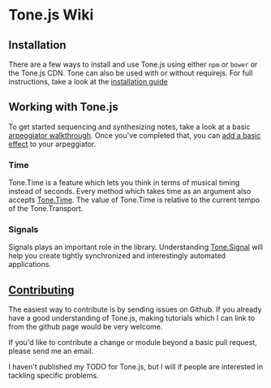 # Tone.js Wiki

## Installation

There are a few ways to install and use Tone.js using either `npm` or `bower` or the Tone.js CDN. Tone can also be used with or without requirejs. For full instructions, take a look at the [installation guide](Installation)

## Working with Tone.js

To get started sequencing and synthesizing notes, take a look at a basic [arpeggiator walkthrough](Arpeggiator). Once you've completed that, you can [add a basic effect](ArpeggiatorEffect) to your arpeggiator. 

### Time

Tone.Time is a feature which lets you think in terms of musical timing instead of seconds. Every method which takes time as an argument also accepts [Tone.Time](Time). The value of Tone.Time is relative to the current tempo of the Tone.Transport. 

### Signals

Signals plays an important role in the library. Understanding [Tone.Signal](Signals) will help you create tightly synchronized and interestingly automated applications. 

## [Contributing](Contributing)

The easiest way to contribute is by sending issues on Github. If you already have a good understanding of Tone.js, making tutorials which I can link to from the github page would be very welcome. 

If you'd like to contribute a change or module beyond a basic pull request, please send me an email.

I haven't published my TODO for Tone.js, but I will if people are interested in tackling specific problems. 